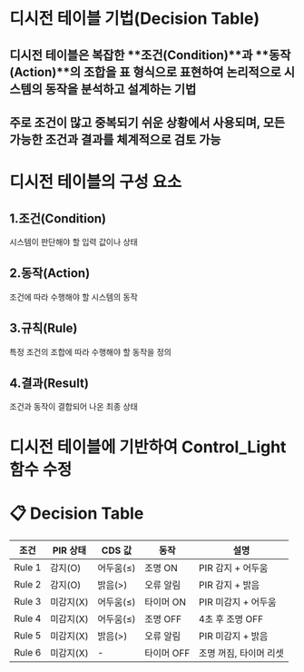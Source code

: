 # **디시전 테이블 기법(Decision Table)**
## 디시전 테이블은 복잡한 **조건(Condition)**과 **동작(Action)**의 조합을 표 형식으로 표현하여 논리적으로 시스템의 동작을 분석하고 설계하는 기법

## 주로 조건이 많고 중복되기 쉬운 상황에서 사용되며, 모든 가능한 조건과 결과를 체계적으로 검토 가능 

# **디시전 테이블의 구성 요소**
## 1.조건(Condition)
시스템이 판단해야 할 입력 값이나 상태
## 2.동작(Action)
조건에 따라 수행해야 할 시스템의 동작
## 3.규칙(Rule)
특정 조건의 조합에 따라 수행해야 할 동작을 정의
## 4.결과(Result)
조건과 동작이 결합되어 나온 최종 상태



# **디시전 테이블에 기반하여 Control_Light 함수 수정** 


# 📋 Decision Table
| 조건       | PIR 상태 | CDS 값     | 동작       | 설명                 |
|------------|----------|-----------|-----------|---------------------- |
| Rule 1     | 감지(O)  | 어두움(≤) | 조명 ON   | PIR 감지 + 어두움       |
| Rule 2     | 감지(O)  | 밝음(>)   | 오류 알림 | PIR 감지 + 밝음         |
| Rule 3     | 미감지(X)| 어두움(≤) | 타이머 ON | PIR 미감지 + 어두움      |
| Rule 4     | 미감지(X)| 어두움(≤) | 조명 OFF  | 4초 후 조명 OFF         |
| Rule 5     | 미감지(X)| 밝음(>)   | 오류 알림 | PIR 미감지 + 밝음       |
| Rule 6     | 미감지(X)| -         | 타이머 OFF| 조명 꺼짐, 타이머 리셋  |
